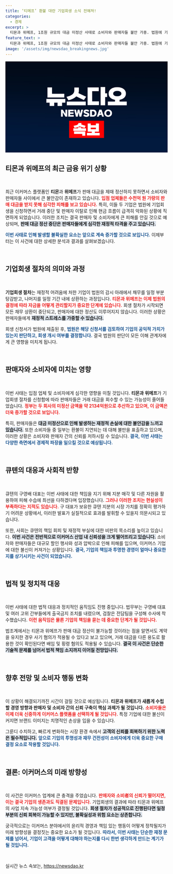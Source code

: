 ```yaml
---
title: ‘티메프’ 환불 대란 기업회생 소식 전해져!
categories:
  - 경제
excerpt: >
  티몬과 위메프, 1조원 규모의 대금 미정산 사태로 소비자와 판매자들 불안 가중. 법원에 기업회생 신청한 두 회사, 피해 복구는 가능할까? 구영배 대표의 솔직한 발언 뒤, 상황은 더욱 악화되며 여러 의혹의 제기까지... 클릭해 자세히 알아보세요!
feature_text: >
  티몬과 위메프, 1조원 규모의 대금 미정산 사태로 소비자와 판매자들 불안 가중. 법원에 기업회생 신청한 두 회사, 피해 복구는 가능할까? 구영배 대표의 솔직한 발언 뒤, 상황은 더욱 악화되며 여러 의혹의 제기까지... 클릭해 자세히 알아보세요!
image: '/assets/img/newsdao_breakingnews.jpg'
---
```


<p><img src="/assets/img/newsdao_breakingnews.jpg" alt="koreaapp 속보" /></p>

<h2 data-ke-size="size26">티몬과 위메프의 최근 금융 위기 상황</h2>

<p data-ke-size="size16">&nbsp;</p>

<p>최근 이커머스 플랫폼인 <b>티몬</b>과 <b>위메프</b>가 판매 대금을 제때 정산하지 못하면서 소비자와 판매자들 사이에서 큰 불안감이 존재하고 있습니다. <b><span style="color: #ee2323;">입점 업체들은 수천억 원 가량의 판매 대금을 받지 못해 심각한 피해를 보고 있습니다.</span></b> 특히, 이들 두 기업은 법원에 기업회생을 신청하면서 거래 중단 및 판매자 이탈로 인해 현금 흐름이 급격히 악화된 상황에 직면하게 되었습니다. 이러한 조치는 결국 판매자 및 소비자에게 큰 피해를 안길 것으로 예상되며, <b><span style="background-color: #21538527;">판매 대금 정산 중단은 판매자들에게 심각한 재정적 타격을 주고 있습니다.</span></b> </p>

<p><b><span style="color: #1a5490;">이번 사태로 인해 발생할 불확실한 요소는 앞으로 계속 증가할 것으로 보입니다.</span></b> 이제부터는 이 사건에 대한 상세한 분석과 결과를 살펴보겠습니다.</p>

<p data-ke-size="size16">&nbsp;</p>

<h2 data-ke-size="size26">기업회생 절차의 의미와 과정</h2>

<p data-ke-size="size16">&nbsp;</p>

<p><b>기업회생 절차</b>는 재정적 어려움에 처한 기업이 법원의 감시 아래에서 채무를 일정 부분 탕감받고, 나머지를 일정 기간 내에 상환하는 과정입니다. <b><span style="color: #ee2323;">티몬과 위메프는 이제 법원의 결정에 따라 자금을 어떻게 관리할지가 중요한 단계에 있습니다.</span></b> 회생 절차가 시작되면 모든 채무 상환이 중단되고, 판매자에 대한 정산도 이루어지지 않습니다. 이러한 상황은 판매자들에게 <b><span style="background-color: #21538527;">재정적 스트레스를 가중할 수 있습니다.</span></b> </p>

<p>회생 신청서가 법원에 제출된 후, <b><span style="color: #1a5490;">법원은 해당 신청서를 검토하여 기업의 공익적 가치가 있는지 판단하고, 회생 개시 여부를 결정합니다.</span></b> 결국 법원의 판단이 모든 이해 관계자에게 큰 영향을 미치게 됩니다.</p>

<p data-ke-size="size16">&nbsp;</p>

<h2 data-ke-size="size26">판매자와 소비자에 미치는 영향</h2>

<p data-ke-size="size16">&nbsp;</p>

<p>이번 사태는 입점 업체 및 소비자에게 심각한 영향을 미칠 것입니다. <b>티몬과 위메프</b>가 기업회생 절차를 신청함에 따라 판매자들은 거래 대금을 회수할 수 있는 가능성이 줄어들었습니다. <b><span style="color: #ee2323;">정부는 두 회사의 미정산 금액을 약 2134억원으로 추산하고 있으며, 이 금액은 더욱 증가할 것으로 보입니다.</span></b> </p>

<p>특히, 판매자들은 <b><span style="background-color: #21538527;">대금 미정산으로 인해 발생하는 재정적 손실에 대한 불안감을 느끼고 있습니다.</span></b> 또한 소비자들 중 일부는 환불이 지연되는 데 대해 불만을 표출하고 있으며, 이러한 상황은 소비자와 판매자 간의 신뢰를 저하시킬 수 있습니다. <b><span style="color: #1a5490;">결국, 이번 사태는 다양한 측면에서 경제적 파장을 일으킬 것으로 예상됩니다.</span></b> </p>

<p data-ke-size="size16">&nbsp;</p>

<h2 data-ke-size="size26">큐텐의 대응과 사회적 반향</h2>

<p data-ke-size="size16">&nbsp;</p>

<p>큐텐의 구영배 대표는 이번 사태에 대한 책임을 지기 위해 지분 매각 및 다른 자원을 활용하여 피해 수습에 최선을 다하겠다며 입장했습니다. <b><span style="color: #ee2323;">그러나 이러한 조치는 현실성이 부족하다는 지적도 있습니다.</span></b> 구 대표가 보유한 큐텐 지분의 시장 가치를 정확히 평가하기 어려운 상황에서, 이러한 발표가 실질적으로 효과를 발휘할 수 있을지 의문시되고 있습니다. </p>

<p>또한, 사회는 큐텐의 책임 회피 및 재정적 부실에 대한 비판의 목소리를 높이고 있습니다. <b><span style="background-color: #21538527;">이번 사건은 전반적으로 이커머스 산업 내 신뢰성을 크게 떨어뜨리고 있습니다.</span></b>  소비자와 판매자들은 대규모 할인 행사와 성과 압박으로 인해 피해를 입으며, 이커머스 기업에 대한 불신이 커져가는 상황입니다. <b><span style="color: #1a5490;">결국, 기업의 책임과 투명한 경영이 얼마나 중요한지를 상기시키는 사건이 되었습니다.</span></b> </p>

<p data-ke-size="size16">&nbsp;</p>

<h2 data-ke-size="size26">법적 및 정치적 대응</h2>

<p data-ke-size="size16">&nbsp;</p>

<p>이번 사태에 대한 법적 대응과 정치적인 움직임도 진행 중입니다. 법무부는 구영배 대표 및 여러 고위 간부들에게 출국금지 조치를 내렸으며, 검찰은 전담팀을 구성해 수사에 착수했습니다. <b><span style="color: #ee2323;">이런 움직임은 물론 기업의 책임을 묻는 데 중요한 단계가 될 것입니다.</span></b> </p>

<p>법조계에서는 티몬과 위메프가 판매 대금 정산이 불가능할 것이라는 점을 알면서도 계약을 유지한 경우 사기 혐의가 적용될 수 있다고 보고 있으며, 거래 대금을 다른 용도로 활용한 것이 확인된다면 배임 및 횡령 혐의도 적용될 수 있습니다. <b><span style="background-color: #21538527;">결국 이 사건은 단순한 기술적 문제를 넘어서 법적 책임 소지까지 이어질 전망입니다.</span></b> </p>

<p data-ke-size="size16">&nbsp;</p>

<h2 data-ke-size="size26">향후 전망 및 소비자 행동 변화</h2>

<p data-ke-size="size16">&nbsp;</p>

<p>이 상황이 해결되기까진 시간이 걸릴 것으로 예상됩니다. <b>티몬과 위메프가 새롭게 수립할 경영 방향과 판매자 및 소비자 간의 신뢰 구축이 핵심 과제가 될 것입니다.</b> <b><span style="color: #ee2323;">소비자들은 이제 더욱 신중하게 이커머스 플랫폼을 선택하게 될 것입니다.</span></b> 특정 기업에 대한 불신이 커지면 브랜드 이미지는 치명적인 손상을 입을 수 있습니다.</p>

<p>그룬디 수치하고, 빠르게 변화하는 시장 환경 속에서 <b><span style="background-color: #21538527;">고객의 신뢰를 회복하기 위한 노력은 필수적입니다.</span></b> <b><span style="color: #1a5490;">앞으로 기업의 투명성과 재무 건전성이 소비자에게 더욱 중요한 구매 결정 요소로 작용할 것입니다.</span></b> </p>

<p data-ke-size="size16">&nbsp;</p>

<h2 data-ke-size="size26">결론: 이커머스의 미래 방향성</h2>

<p data-ke-size="size16">&nbsp;</p>

<p>이 사건은 이커머스 업계에 큰 충격을 주었습니다. <b><span style="color: #ee2323;">판매자와 소비者의 신뢰가 떨어지면, 이는 결국 기업의 생존과도 직결된 문제입니다.</span></b> 기업회생의 결과에 따라 티몬과 위메프의 사업 지속 가능성 여부가 결정될 것입니다. <b><span style="background-color: #21538527;">회생 절차가 성공적으로 진행된다면 일정 부분의 신뢰 회복이 가능할 수 있지만, 불확실성과 위험 요소는 상존합니다.</span></b> </p>

<p>궁극적으로는 이커머스 분야에서의 윤리적 경영과 책임 있는 행동이 어떻게 정착될지가 미래 방향성을 결정짓는 중요한 요소가 될 것입니다. <b><span style="color: #1a5490;">따라서, 이번 사태는 단순한 재정 문제를 넘어서, 기업이 고객을 어떻게 대해야 하는지를 다시 한번 생각하게 만드는 계기가 될 것입니다.</span></b> </p>

<p data-ke-size="size16">&nbsp;</p>
실시간 뉴스 속보는, <a href="https://newsdao.kr" rel="dofollow">https://newsdao.kr</a>


